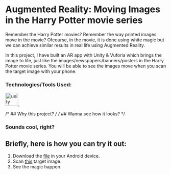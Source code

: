 # Augmented Reality: Moving Images in the Harry Potter movie series

Remember the Harry Potter movies?
Remember the way printed images move in the movie? 
Ofcourse, in the movie, it is done using white magic but we can achieve similar results in real life using Augmented Reality.

In this project, I have built an AR app with Unity & Vuforia which brings the image to life, just like the images/newspapers/banners/posters in the Harry Potter movie series.
You will be able to see the images move when you scan the target image with your phone.

### Technologies/Tools Used:
<!-- <p align="left"> -->

<a href="https://unity.com/" target="_blank">
    <img src="https://www.vectorlogo.zone/logos/unity3d/unity3d-icon.svg" alt="unity" width="40" height="40"/>
</a>&nbsp
<!-- </p> -->


/* ## Why this project? */
/* ## Wanna see how it looks? */ 
### Sounds cool, right?

## Briefly, here is how you can try it out:

1. Download the [file](apk/Harry%20Potter%20Motion%20Images.apk) in your Android device.
2. Scan [this](images/target/target.svg) target image.
3. See the magic happen.

